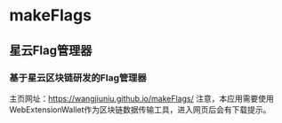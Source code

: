# makeFlags
## 星云Flag管理器
### 基于星云区块链研发的Flag管理器
主页网址：https://wangjiuniu.github.io/makeFlags/
注意，本应用需要使用WebExtensionWallet作为区块链数据传输工具，进入网页后会有下载提示。
  
